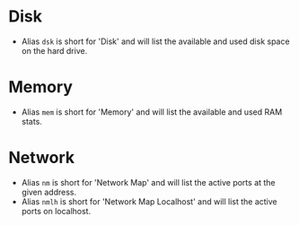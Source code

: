 # Disk

 - Alias `dsk` is short for 'Disk' and will list the available and used disk space on the hard drive.

# Memory

 - Alias `mem` is short for 'Memory' and will list the available and used RAM stats.

# Network

 - Alias `nm` is short for 'Network Map' and will list the active ports at the given address.
 - Alias `nmlh` is short for 'Network Map Localhost' and will list the active ports on localhost.
